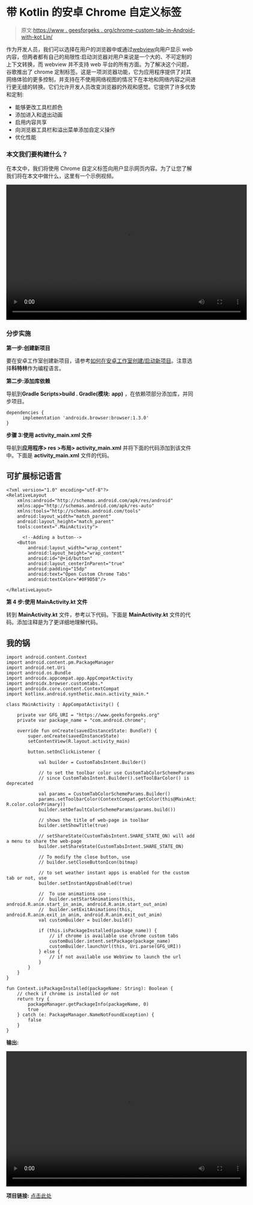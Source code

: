 # 带 Kotlin 的安卓 Chrome 自定义标签

> 原文:[https://www . geesforgeks . org/chrome-custom-tab-in-Android-with-kot Lin/](https://www.geeksforgeeks.org/chrome-custom-tabs-in-android-with-kotlin/)

作为开发人员，我们可以选择在用户的浏览器中或通过[webview](https://www.geeksforgeeks.org/android-webview-in-kotlin/)向用户显示 web 内容，但两者都有自己的局限性:启动浏览器对用户来说是一个大的、不可定制的上下文转换，而 webview 并不支持 web 平台的所有方面。为了解决这个问题，谷歌推出了 chrome 定制标签。这是一项浏览器功能，它为应用程序提供了对其网络体验的更多控制，并支持在不使用网络视图的情况下在本地和网络内容之间进行更无缝的转换。它们允许开发人员改变浏览器的外观和感觉。它提供了许多优势和定制:

*   能够更改工具栏颜色
*   添加进入和退出动画
*   启用内容共享
*   向浏览器工具栏和溢出菜单添加自定义操作
*   优化性能

### **本文我们要构建什么？**

在本文中，我们将使用 Chrome 自定义标签向用户显示网页内容。为了让您了解我们将在本文中做什么，这里有一个示例视频。

<video class="wp-video-shortcode" id="video-670108-1" width="640" height="360" preload="metadata" controls=""><source type="video/mp4" src="https://media.geeksforgeeks.org/wp-content/uploads/20210815144335/chrometabs.mp4?_=1">[https://media.geeksforgeeks.org/wp-content/uploads/20210815144335/chrometabs.mp4](https://media.geeksforgeeks.org/wp-content/uploads/20210815144335/chrometabs.mp4)</video>

### **分步实施**

**第一步:创建新项目**

要在安卓工作室创建新项目，请参考[如何在安卓工作室创建/启动新项目](https://www.geeksforgeeks.org/android-how-to-create-start-a-new-project-in-android-studio/)。注意选择**科特林**作为编程语言。

**第二步:添加库依赖**

导航到**Gradle Scripts>build . Gradle(模块:** **app)** ，在依赖项部分添加库，并同步项目。

```
dependencies {
      implementation 'androidx.browser:browser:1.3.0'
}
```

**步骤 3:使用 activity_main.xml 文件**

导航到**应用程序> res >布局> activity_main.xml** 并将下面的代码添加到该文件中。下面是 **activity_main.xml** 文件的代码。

## 可扩展标记语言

```
<?xml version="1.0" encoding="utf-8"?>
<RelativeLayout 
    xmlns:android="http://schemas.android.com/apk/res/android"
    xmlns:app="http://schemas.android.com/apk/res-auto"
    xmlns:tools="http://schemas.android.com/tools"
    android:layout_width="match_parent"
    android:layout_height="match_parent"
    tools:context=".MainActivity">

      <!--Adding a button-->
    <Button
        android:layout_width="wrap_content"
        android:layout_height="wrap_content"
        android:id="@+id/button"
        android:layout_centerInParent="true"
        android:padding="15dp"
        android:text="Open Custom Chrome Tabs"
        android:textColor="#0F9D58"/>

</RelativeLayout>
```

**第 4 步:使用 MainActivity.kt 文件**

转到 **MainActivity.kt** 文件，参考以下代码。下面是 **MainActivity.kt** 文件的代码。添加注释是为了更详细地理解代码。

## 我的锅

```
import android.content.Context
import android.content.pm.PackageManager
import android.net.Uri
import android.os.Bundle
import androidx.appcompat.app.AppCompatActivity
import androidx.browser.customtabs.*
import androidx.core.content.ContextCompat
import kotlinx.android.synthetic.main.activity_main.*

class MainActivity : AppCompatActivity() {

    private var GFG_URI = "https://www.geeksforgeeks.org"
    private var package_name = "com.android.chrome";

    override fun onCreate(savedInstanceState: Bundle?) {
        super.onCreate(savedInstanceState)
        setContentView(R.layout.activity_main)

        button.setOnClickListener {

            val builder = CustomTabsIntent.Builder()

            // to set the toolbar color use CustomTabColorSchemeParams
            // since CustomTabsIntent.Builder().setToolBarColor() is deprecated

            val params = CustomTabColorSchemeParams.Builder()
            params.setToolbarColor(ContextCompat.getColor(this@MainActivity, R.color.colorPrimary))
            builder.setDefaultColorSchemeParams(params.build())

            // shows the title of web-page in toolbar
            builder.setShowTitle(true)

            // setShareState(CustomTabsIntent.SHARE_STATE_ON) will add a menu to share the web-page
            builder.setShareState(CustomTabsIntent.SHARE_STATE_ON)

            // To modify the close button, use
            // builder.setCloseButtonIcon(bitmap)

            // to set weather instant apps is enabled for the custom tab or not, use
            builder.setInstantAppsEnabled(true)

            //  To use animations use -
            //  builder.setStartAnimations(this, android.R.anim.start_in_anim, android.R.anim.start_out_anim)
            //  builder.setExitAnimations(this, android.R.anim.exit_in_anim, android.R.anim.exit_out_anim)
            val customBuilder = builder.build()

            if (this.isPackageInstalled(package_name)) {
                // if chrome is available use chrome custom tabs
                customBuilder.intent.setPackage(package_name)
                customBuilder.launchUrl(this, Uri.parse(GFG_URI))
            } else {
                // if not available use WebView to launch the url
            }
        }
    }
}

fun Context.isPackageInstalled(packageName: String): Boolean {
    // check if chrome is installed or not
    return try {
        packageManager.getPackageInfo(packageName, 0)
        true
    } catch (e: PackageManager.NameNotFoundException) {
        false
    }
}
```

**输出:**

<video class="wp-video-shortcode" id="video-670108-2" width="640" height="360" preload="metadata" controls=""><source type="video/mp4" src="https://media.geeksforgeeks.org/wp-content/uploads/20210815144335/chrometabs.mp4?_=2">[https://media.geeksforgeeks.org/wp-content/uploads/20210815144335/chrometabs.mp4](https://media.geeksforgeeks.org/wp-content/uploads/20210815144335/chrometabs.mp4)</video>

**项目链接:** [点击此处](https://media.geeksforgeeks.org/wp-content/cdn-uploads/20210829235251/GFGChromeCustomTabs-master.zip)